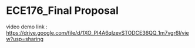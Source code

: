 # ECE176_Final Proposal
video demo link : https://drive.google.com/file/d/1XO_PI4A6qlzevSTODCE36QQ_1m7vgr6l/view?usp=sharing
